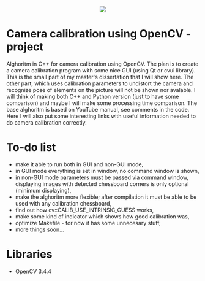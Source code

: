 <p align="center">
  <img src="https://cdn-images-1.medium.com/max/1600/1*Mu7_d3e1qPtW1e7EgsX7LQ.png">
</p>

# Camera calibration using OpenCV - project
Alghoritm in C++ for camera calibration using OpenCV. The plan is to create a camera calibration program with some nice GUI (using Qt or cvui library). This is the small part of my master's dissertation that I will show here. The other part, which uses calibration parameters to undistort the camera and recognize pose of elements on the picture will not be shown nor avalable.
I will think of making both C++ and Python version (just to have some comparison) and maybe I will make some processing time comparison.
The base alghoritm is based on YouTube manual, see comments in the code.
Here I will also put some interesting links with useful information needed to do camera calibration correctly.

# To-do list
- make it able to run both in GUI and non-GUI mode,
- in GUI mode everything is set in window, no command window is shown,
- in non-GUI mode parameters must be passed via command window, displaying images with detected chessboard corners is only optional (minimum displaying),
- make the alghoritm more flexible; after compilation it must be able to be used with any calibration chessboard,
- find out how cv::CALIB_USE_INTRINSIC_GUESS works,
- make some kind of indicator which shows how good calibration was,
- optimize Makefile - for now it has some unnecesary stuff,
- more things soon...

# Libraries
- OpenCV 3.4.4
